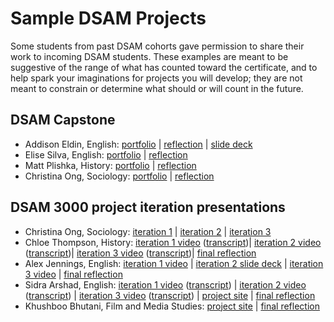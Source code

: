 # Sample DSAM Projects

Some students from past DSAM cohorts gave permission to share their work to incoming DSAM students. These examples are meant to be suggestive of the range of what has counted toward the certificate, and to help spark your imaginations for projects you will develop; they are not meant to constrain or determine what should or will count in the future.

## DSAM Capstone

* Addison Eldin, English: [portfolio](https://addeldin.github.io/projects/) \| [reflection](https://addeldin.github.io/projects/dsam-reflection/) \| [slide deck](https://docs.google.com/presentation/d/1O_kX6BKYM5WWS08cFGDXw3LXXvkF3-D6gSuKRZWKfS0/edit#slide=id.gcb9a0b074_1_0)
* Elise Silva, English: [portfolio](https://elisesilva458703634.wordpress.com/) \| [reflection](https://pitt-my.sharepoint.com/:b:/g/personal/ecs86_pitt_edu/Ebb05m69uQdOs7AAHgLMK2EBD2BLJtA0Dj1AhEGja4wwcA)
* Matt Plishka, History: [portfolio](https://plishkam523.wixsite.com/website) \| [reflection](https://plishkam523.wixsite.com/website/self-reflective-essay)
* Christina Ong, Sociology: [portfolio](https://christinanong.wordpress.com/2021/04/20/dsam-capstone-portfolio/) \| [reflection](https://christinanong.wordpress.com/2021/05/01/dsam-certificate-capstone-self-reflection/)  

## DSAM 3000 project iteration presentations

* Christina Ong, Sociology: [iteration 1](https://christinanong.wordpress.com/2019/09/23/dsam-seminar-final-project-iteration-1/) \| [iteration 2](https://christinanong.wordpress.com/2019/10/20/dsam-3000-final-project-iteration-2/) \| [iteration 3](https://christinanong.wordpress.com/2019/11/18/dsam-3000-final-project-iteration-3/)
* Chloe Thompson, History: [iteration 1 video](https://pitt-my.sharepoint.com/:v:/g/personal/millerb_pitt_edu/EQOYVwI1cwlKgUIROktOk2QBa1rTCD5-R4a7L7Ul-TRisA?nav=eyJyZWZlcnJhbEluZm8iOnsicmVmZXJyYWxBcHAiOiJPbmVEcml2ZUZvckJ1c2luZXNzIiwicmVmZXJyYWxBcHBQbGF0Zm9ybSI6IldlYiIsInJlZmVycmFsTW9kZSI6InZpZXciLCJyZWZlcnJhbFZpZXciOiJNeUZpbGVzTGlua0NvcHkifX0&e=Ka3cZw) ([transcript](https://pitt-my.sharepoint.com/:t:/g/personal/millerb_pitt_edu/EWmOFnfVNkxBrH7Cp34noMwBQOLmK5p8LAXffbJxnK-ekA?e=tLLEVQ))\| [iteration 2 video](https://pitt-my.sharepoint.com/:v:/g/personal/millerb_pitt_edu/EZ8PI2uZRCFOv_8EQDGmif8BV7eJI7dvkbuWAek51AUCDA?nav=eyJyZWZlcnJhbEluZm8iOnsicmVmZXJyYWxBcHAiOiJPbmVEcml2ZUZvckJ1c2luZXNzIiwicmVmZXJyYWxBcHBQbGF0Zm9ybSI6IldlYiIsInJlZmVycmFsTW9kZSI6InZpZXciLCJyZWZlcnJhbFZpZXciOiJNeUZpbGVzTGlua0NvcHkifX0&e=9wmRe5) ([transcript](https://pitt-my.sharepoint.com/:t:/g/personal/millerb_pitt_edu/ERmz_Khh8FNEo68AVERv1TkBMr-o0bcMHllXBu4NnV7Ytg?e=2qY2c8))\| [iteration 3 video](https://pitt-my.sharepoint.com/:v:/g/personal/millerb_pitt_edu/EezSuNBsDCJLlLxHIHCaLWgBC8YtoCOEMpgGRwxV7ry_Ng?nav=eyJyZWZlcnJhbEluZm8iOnsicmVmZXJyYWxBcHAiOiJPbmVEcml2ZUZvckJ1c2luZXNzIiwicmVmZXJyYWxBcHBQbGF0Zm9ybSI6IldlYiIsInJlZmVycmFsTW9kZSI6InZpZXciLCJyZWZlcnJhbFZpZXciOiJNeUZpbGVzTGlua0NvcHkifX0&e=W9RYTO) ([transcript](https://pitt-my.sharepoint.com/:t:/g/personal/millerb_pitt_edu/EUtwizlsFGRJqfuhQJRq3-EBNN9g8bAMLmjWOHsRDRss3w?e=vkhfUc))\| [final reflection](https://pitt-my.sharepoint.com/:w:/g/personal/millerb_pitt_edu/EUfvJ6rFsDdCtXnhDJsJFxMBguOnREghyNhP2-MAVz4wVw?e=0bzF9Y)
* Alex Jennings, English: [iteration 1 video](https://www.capcut.com/view/7285215201404649990?workspaceId=7284430750529929222) \| [iteration 2 slide deck](https://pitt-my.sharepoint.com/:b:/g/personal/millerb_pitt_edu/EQ1GJp9YcGVJpiDcZnyhZ1EBlwIpPdbPHMfTBhDH8J7csw?e=1PzMhZ) \| [iteration 3 video](https://pitt-my.sharepoint.com/:v:/g/personal/millerb_pitt_edu/EW6Q_tbOmt9JiP6fexHQh1wBdZ7zq5jJrnEVRv2u1fQfoQ?e=xP4ok2) \| [final reflection](https://pitt-my.sharepoint.com/:w:/g/personal/millerb_pitt_edu/ETVvdzU9RuFIsFXajhNkiYgBrykMdsME9R4lOpe-qcTeLA?e=1qhpBM)
* Sidra Arshad, English: [iteration 1 video](https://pitt-my.sharepoint.com/:v:/g/personal/millerb_pitt_edu/EdZvOGCAau5Ep8H5JPwO1vUBcPwVm6O0PVex586mbQjhzQ?e=xZt1mZ) ([transcript](https://pitt-my.sharepoint.com/:t:/g/personal/millerb_pitt_edu/EfEkEEsE0U1HgbrX3AlDt3QBvdra_OGVFdDbI8wvSiKZ0w?e=lzepuN)) \| [iteration 2 video](https://pitt-my.sharepoint.com/:v:/g/personal/millerb_pitt_edu/EaYFbuIG0S1Jl1tg9T2lerwB4B9AsVI4gvCXMWPWqqQgQg?e=Agy1oH) ([transcript](https://pitt-my.sharepoint.com/:t:/g/personal/millerb_pitt_edu/ERRPrQG_8MZAuFPrGakgmeYBvl518ayE7grbyMRjH6X9kQ?e=yFbeRF)) \| [iteration 3 video](https://pitt-my.sharepoint.com/:v:/g/personal/millerb_pitt_edu/EUP2Bonji7BEkDjtN8s7cXwBdl1_zTUPT5vIrXssC0S0ag?e=r6e1Vi) ([transcript](https://pitt-my.sharepoint.com/:t:/g/personal/millerb_pitt_edu/EUBvIXuGe59Mkj7AJOcGydABnlmT_R6YZtLBvHleNUk2xQ?e=0dYHRY)) \| [project site](https://scalar.usc.edu/works/dsam-project---blm-activists-/index) \| [final reflection](https://pitt-my.sharepoint.com/:w:/g/personal/millerb_pitt_edu/EVPUly9y7FRGuJ7wJhGopB4BIBb-DhAVDj7yDYkfUnPRGw?e=BwXa67)
* Khushboo Bhutani, Film and Media Studies: [project site](https://scalar.usc.edu/works/dsam-project-revised/index) \| [final reflection](https://pitt-my.sharepoint.com/:w:/g/personal/millerb_pitt_edu/Ed_d-rveo_VFt2zSmmNQfD8BRIToB2VPfDbrs7cLxhBA5w?e=NcNxoz) 
